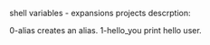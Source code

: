 shell variables - expansions projects descrption:

0-alias		  	     creates an alias.
1-hello_you		     print hello user.
